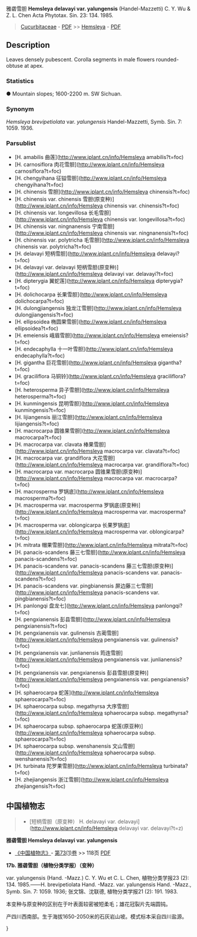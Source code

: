 雅砻雪胆 **Hemsleya delavayi var. yalungensis** (Handel-Mazzetti) C. Y. Wu & Z. L. Chen Acta Phytotax. Sin. 23: 134. 1985.

> [Cucurbitaceae](http://www.iplant.cn/info/Cucurbitaceae?t=foc) - [PDF](http://www.iplant.cn/foc/pdf/Cucurbitaceae.pdf) >> [Hemsleya](http://www.iplant.cn/info/Hemsleya?t=foc) - [PDF](http://www.iplant.cn/foc/pdf/Hemsleya.pdf)

## Description

Leaves densely pubescent. Corolla segments in male flowers rounded-obtuse at apex.

### Statistics
● Mountain slopes; 1600-2200 m. SW Sichuan.

### Synonym
*Hemsleya brevipetiolata* var. *yalungensis* Handel-Mazzetti, Symb. Sin. 7: 1059. 1936.



### Parsublist

* [H.  amabilis  曲莲](http://www.iplant.cn/info/Hemsleya amabilis?t=foc)
* [H.  carnosiflora  肉花雪胆](http://www.iplant.cn/info/Hemsleya carnosiflora?t=foc)
* [H.  chengyihana  征镒雪胆](http://www.iplant.cn/info/Hemsleya chengyihana?t=foc)
* [H.  chinensis  雪胆](http://www.iplant.cn/info/Hemsleya chinensis?t=foc)
* [H.  chinensis var. chinensis  雪胆(原变种)](http://www.iplant.cn/info/Hemsleya chinensis var. chinensis?t=foc)
* [H.  chinensis var. longevillosa  长毛雪胆](http://www.iplant.cn/info/Hemsleya chinensis var. longevillosa?t=foc)
* [H.  chinensis var. ningnanensis  宁南雪胆](http://www.iplant.cn/info/Hemsleya chinensis var. ningnanensis?t=foc)
* [H.  chinensis var. polytricha  毛雪胆](http://www.iplant.cn/info/Hemsleya chinensis var. polytricha?t=foc)
* [H.  delavayi  短柄雪胆](http://www.iplant.cn/info/Hemsleya delavayi?t=foc)
* [H.  delavayi var. delavayi  短柄雪胆(原变种)](http://www.iplant.cn/info/Hemsleya delavayi var. delavayi?t=foc)
* [H.  dipterygia  翼蛇莲](http://www.iplant.cn/info/Hemsleya dipterygia?t=foc)
* [H.  dolichocarpa  长果雪胆](http://www.iplant.cn/info/Hemsleya dolichocarpa?t=foc)
* [H.  dulongjiangensis  独龙江雪胆](http://www.iplant.cn/info/Hemsleya dulongjiangensis?t=foc)
* [H.  ellipsoidea  椭圆果雪胆](http://www.iplant.cn/info/Hemsleya ellipsoidea?t=foc)
* [H.  emeiensis  峨眉雪胆](http://www.iplant.cn/info/Hemsleya emeiensis?t=foc)
* [H.  endecaphylla  十一叶雪胆](http://www.iplant.cn/info/Hemsleya endecaphylla?t=foc)
* [H.  gigantha  巨花雪胆](http://www.iplant.cn/info/Hemsleya gigantha?t=foc)
* [H.  graciliflora  马铜铃](http://www.iplant.cn/info/Hemsleya graciliflora?t=foc)
* [H.  heterosperma  异子雪胆](http://www.iplant.cn/info/Hemsleya heterosperma?t=foc)
* [H.  kunmingensis  昆明雪胆](http://www.iplant.cn/info/Hemsleya kunmingensis?t=foc)
* [H.  lijiangensis  丽江雪胆](http://www.iplant.cn/info/Hemsleya lijiangensis?t=foc)
* [H.  macrocarpa  圆锥果雪胆](http://www.iplant.cn/info/Hemsleya macrocarpa?t=foc)
* [H.  macrocarpa var. clavata  棒果雪胆](http://www.iplant.cn/info/Hemsleya macrocarpa var. clavata?t=foc)
* [H.  macrocarpa var. grandiflora  大花雪胆](http://www.iplant.cn/info/Hemsleya macrocarpa var. grandiflora?t=foc)
* [H.  macrocarpa var. macrocarpa  圆锥果雪胆(原变种)](http://www.iplant.cn/info/Hemsleya macrocarpa var. macrocarpa?t=foc)
* [H.  macrosperma  罗锅底](http://www.iplant.cn/info/Hemsleya macrosperma?t=foc)
* [H.  macrosperma var. macrosperma  罗锅底(原变种)](http://www.iplant.cn/info/Hemsleya macrosperma var. macrosperma?t=foc)
* [H.  macrosperma var. oblongicarpa  长果罗锅底](http://www.iplant.cn/info/Hemsleya macrosperma var. oblongicarpa?t=foc)
* [H.  mitrata  帽果雪胆](http://www.iplant.cn/info/Hemsleya mitrata?t=foc)
* [H.  panacis-scandens  藤三七雪胆](http://www.iplant.cn/info/Hemsleya panacis-scandens?t=foc)
* [H.  panacis-scandens var. panacis-scandens  藤三七雪胆(原变种)](http://www.iplant.cn/info/Hemsleya panacis-scandens var. panacis-scandens?t=foc)
* [H.  panacis-scandens var. pingbianensis  屏边藤三七雪胆](http://www.iplant.cn/info/Hemsleya panacis-scandens var. pingbianensis?t=foc)
* [H.  panlongqi  盘龙七](http://www.iplant.cn/info/Hemsleya panlongqi?t=foc)
* [H.  pengxianensis  彭县雪胆](http://www.iplant.cn/info/Hemsleya pengxianensis?t=foc)
* [H.  pengxianensis var. gulinensis  古蔺雪胆](http://www.iplant.cn/info/Hemsleya pengxianensis var. gulinensis?t=foc)
* [H.  pengxianensis var. junlianensis  筠连雪胆](http://www.iplant.cn/info/Hemsleya pengxianensis var. junlianensis?t=foc)
* [H.  pengxianensis var. pengxianensis  彭县雪胆(原变种)](http://www.iplant.cn/info/Hemsleya pengxianensis var. pengxianensis?t=foc)
* [H.  sphaerocarpa  蛇莲](http://www.iplant.cn/info/Hemsleya sphaerocarpa?t=foc)
* [H.  sphaerocarpa subsp. megathyrsa  大序雪胆](http://www.iplant.cn/info/Hemsleya sphaerocarpa subsp. megathyrsa?t=foc)
* [H.  sphaerocarpa subsp. sphaerocarpa  蛇莲(原亚种)](http://www.iplant.cn/info/Hemsleya sphaerocarpa subsp. sphaerocarpa?t=foc)
* [H.  sphaerocarpa subsp. wenshanensis  文山雪胆](http://www.iplant.cn/info/Hemsleya sphaerocarpa subsp. wenshanensis?t=foc)
* [H.  turbinata  陀罗果雪胆](http://www.iplant.cn/info/Hemsleya turbinata?t=foc)
* [H.  zhejiangensis  浙江雪胆](http://www.iplant.cn/info/Hemsleya zhejiangensis?t=foc)

## 中国植物志

> * [短柄雪胆（原变种）  H.  delavayi var. delavayi](http://www.iplant.cn/info/Hemsleya delavayi var. delavayi?t=z)


**雅砻雪胆 Hemsleya delavayi var. yalungensis**

* [《中国植物志》](http://www.iplant.cn/frps)- [第73(1)卷](http://www.iplant.cn/frps/vol/73(1)) >> 118页 [PDF](http://www.iplant.cn/frps/pdf/73(1)/118.PDF)


**17b. 雅砻雪胆（植物分类学报）（变种）**

var. yalungensis (Hand. -Mazz.) C. Y. Wu et C. L. Chen, 植物分类学报23 (2): 134. 1985.——H. brevipetiolata Hand. -Mazz. var. yalungensis Hand. -Mazz., Symb. Sin. 7: 1059. 1936; 张文锦、沈联德, 植物分类学报21 (2): 191. 1983.

本变种与原变种的区别在于叶表面较密被短柔毛；雄花冠裂片先端圆钝。

产四川西南部。生于海拔1650-2050米的石灰岩山坡。模式标本采自四川盐源。



}